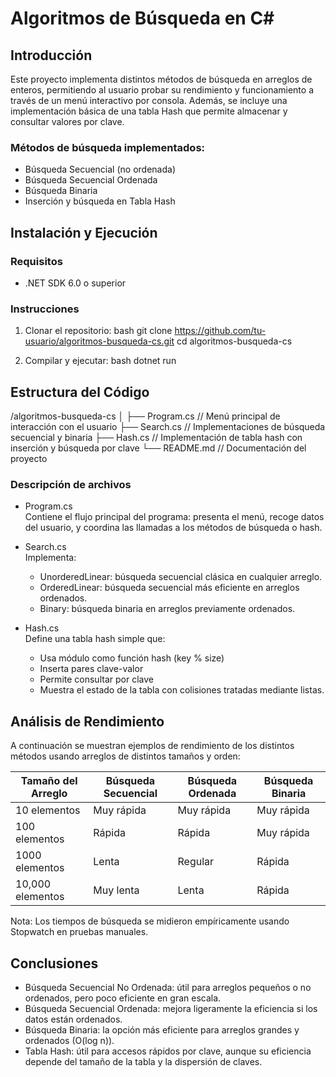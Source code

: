 # Algoritmos de Búsqueda en C#

## Introducción

Este proyecto implementa distintos métodos de búsqueda en arreglos de enteros, permitiendo al usuario probar su rendimiento y funcionamiento a través de un menú interactivo por consola. Además, se incluye una implementación básica de una tabla Hash que permite almacenar y consultar valores por clave.

### Métodos de búsqueda implementados:

- Búsqueda Secuencial (no ordenada)
- Búsqueda Secuencial Ordenada
- Búsqueda Binaria
- Inserción y búsqueda en Tabla Hash

## Instalación y Ejecución

### Requisitos
- .NET SDK 6.0 o superior

### Instrucciones

1. Clonar el repositorio:
   bash
   git clone https://github.com/tu-usuario/algoritmos-busqueda-cs.git
   cd algoritmos-busqueda-cs
   

2. Compilar y ejecutar:
   bash
   dotnet run
   

## Estructura del Código


/algoritmos-busqueda-cs
│
├── Program.cs        // Menú principal de interacción con el usuario
├── Search.cs         // Implementaciones de búsqueda secuencial y binaria
├── Hash.cs           // Implementación de tabla hash con inserción y búsqueda por clave
└── README.md         // Documentación del proyecto


### Descripción de archivos

- Program.cs  
  Contiene el flujo principal del programa: presenta el menú, recoge datos del usuario, y coordina las llamadas a los métodos de búsqueda o hash.

- Search.cs  
  Implementa:
  - UnorderedLinear: búsqueda secuencial clásica en cualquier arreglo.
  - OrderedLinear: búsqueda secuencial más eficiente en arreglos ordenados.
  - Binary: búsqueda binaria en arreglos previamente ordenados.

- Hash.cs  
  Define una tabla hash simple que:
  - Usa módulo como función hash (key % size)
  - Inserta pares clave-valor
  - Permite consultar por clave
  - Muestra el estado de la tabla con colisiones tratadas mediante listas.

## Análisis de Rendimiento

A continuación se muestran ejemplos de rendimiento de los distintos métodos usando arreglos de distintos tamaños y orden:

| Tamaño del Arreglo | Búsqueda Secuencial | Búsqueda Ordenada | Búsqueda Binaria |
|--------------------|---------------------|--------------------|------------------|
| 10 elementos       | Muy rápida          | Muy rápida         | Muy rápida       |
| 100 elementos      | Rápida              | Rápida             | Muy rápida       |
| 1000 elementos     | Lenta               | Regular            | Rápida           |
| 10,000 elementos   | Muy lenta           | Lenta              | Rápida           |

Nota: Los tiempos de búsqueda se midieron empíricamente usando Stopwatch en pruebas manuales.

## Conclusiones

- Búsqueda Secuencial No Ordenada: útil para arreglos pequeños o no ordenados, pero poco eficiente en gran escala.
- Búsqueda Secuencial Ordenada: mejora ligeramente la eficiencia si los datos están ordenados.
- Búsqueda Binaria: la opción más eficiente para arreglos grandes y ordenados (O(log n)).
- Tabla Hash: útil para accesos rápidos por clave, aunque su eficiencia depende del tamaño de la tabla y la dispersión de claves.
